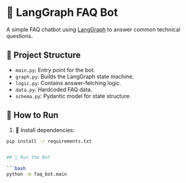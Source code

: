 # 🤖 LangGraph FAQ Bot

A simple FAQ chatbot using [LangGraph](https://github.com/langchain-ai/langgraph) to answer common technical questions.

## 🧱 Project Structure

- `main.py`: Entry point for the bot.
- `graph.py`: Builds the LangGraph state machine.
- `logic.py`: Contains answer-fetching logic.
- `data.py`: Hardcoded FAQ data.
- `schema.py`: Pydantic model for state structure.


## 🧪 How to Run

1. 🔧 Install dependencies:
```bash
pip install -r requirements.txt


## 🚀 Run the Bot

```bash
python -m faq_bot.main